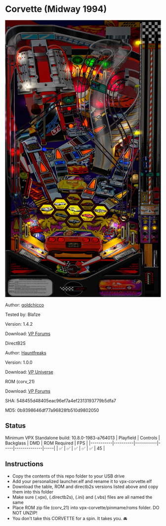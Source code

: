 # Corvette (Midway 1994)  

![Table Preview](https://github.com/Bla1ze/vpx-images/blob/main/vpx-corvette.png)

Author: [goldchicco](https://www.vpforums.org/index.php?showuser=88795)  

Tested by: Bla1ze

Version: 1.4.2

Download: [VP Forums](https://www.vpforums.org/index.php?app=downloads&showfile=15112)

DirectB2S

Author: [Hauntfreaks](https://vpuniverse.com/profile/5216-hauntfreaks/)  

Version: 1.0.0

Download: [VP Universe](https://vpuniverse.com/files/file/21285-corvette-midway-1994-b2s-full-dmd/)

ROM (corv_21)

Download: [VP Forums](https://www.vpforums.org/index.php?app=downloads&showfile=1260)

SHA: 548455d48405eac96ef7a4ef2313193779b5dfa7

MD5: 0b9398646df77a96828fb510d9802050

## Status 

Minimum VPX Standalone build: 10.8.0-1983-a764013
| Playfield | Controls | Backglass | DMD | ROM Required | FPS | 
|-----------|----------|-----------|-----|--------------|-----|
| :white_check_mark: | :white_check_mark: | :white_check_mark: | :white_check_mark: | :white_check_mark: | 45 |

## Instructions

- Copy the contents of this repo folder to your USB drive
- Add your personalized launcher.elf and rename it to vpx-corvette.elf
- Download the table, ROM and directb2s versions listed above and copy them into this folder
- Make sure (.vpx), (.directb2s), (.ini) and (.vbs) files are all named the same
- Place ROM zip file (corv_21) into vpx-corvette/pinmame/roms folder. DO NOT UNZIP!
- You don't take this CORVETTE for a spin. It takes you. 🚘
